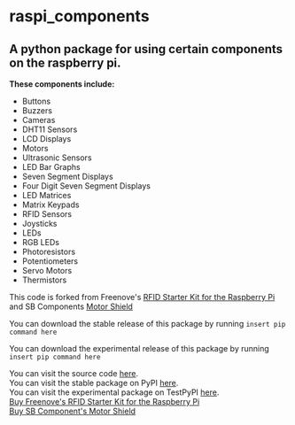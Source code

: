 # raspi_components

## A python package for using certain components on the raspberry pi.

**These components include:**
- Buttons
- Buzzers
- Cameras
- DHT11 Sensors
- LCD Displays
- Motors
- Ultrasonic Sensors
- LED Bar Graphs
- Seven Segment Displays
- Four Digit Seven Segment Displays
- LED Matrices
- Matrix Keypads
- RFID Sensors
- Joysticks
- LEDs
- RGB LEDs
- Photoresistors
- Potentiometers
- Servo Motors
- Thermistors

This code is forked from Freenove's [RFID Starter Kit for the Raspberry Pi](https://github.com/Freenove/Freenove_RFID_Starter_Kit_for_Raspberry_Pi)
and SB Components [Motor Shield](https://github.com/sbcshop/MotorShield)

You can download the stable release of this package by running
`insert pip command here`  

You can download the experimental release of this package by running
`insert pip command here`  

You can visit the source code [here](https://github.com/Builder212/raspi_components).  
You can visit the stable package on PyPI [here](https://pypi.org).  
You can visit the experimental package on TestPyPI [here](https://test.pypi.org).  
[Buy Freenove's RFID Starter Kit for the Raspberry Pi](https://www.amazon.com/Freenove-Raspberry-Processing-Tutorials-Components/dp/B06VTH7L28)  
[Buy SB Component's Motor Shield](https://www.amazon.com/Motorshield-Raspberry-Expansion-Control-ultrasonic/dp/B01MQ2MZDV)  
